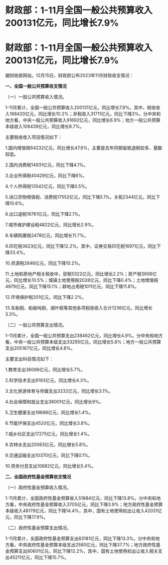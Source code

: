 # 财政部：1-11月全国一般公共预算收入200131亿元，同比增长7.9%

# 财政部：1-11月全国一般公共预算收入200131亿元，同比增长7.9%

据财政部网站，12月15日，财政部公布2023年11月财政收支情况：

**一、全国一般公共预算收支情况**

（一）一般公共预算收入情况。

1-11月累计，全国一般公共预算收入200131亿元，同比增长7.9%。其中，税收收入168420亿元，同比增长10.2%；非税收入31711亿元，同比下降3%。分中央和地方看，中央一般公共预算收入91692亿元，同比增长6.9%；地方一般公共预算本级收入108439亿元，同比增长8.7%。

主要税收收入项目情况如下：

1.国内增值税64232亿元，同比增长47.6%，主要是去年同期留抵退税较多、基数较低。

2.国内消费税14931亿元，同比下降4.1%。

3.企业所得税40429亿元，同比下降6%。

4.个人所得税13542亿元，同比下降0.5%。

5.进口货物增值税、消费税17552亿元，同比下降5.1%。关税2344亿元，同比下降10.6%。

6.出口退税16761亿元，同比下降2.1%。

7.城市维护建设税4822亿元，同比增长2.9%。

8.车辆购置税2478亿元，同比增长11.7%。

9.印花税3623亿元，同比下降12.2%。其中，证券交易印花税1697亿元，同比下降33.4%。

10.资源税2846亿元，同比下降10.2%。

11.土地和房地产相关税收中，契税5322亿元，同比增长2.2%；房产税3606亿元，同比增长10.5%；城镇土地使用税2028亿元，同比下降0.4%；土地增值税4979亿元，同比下降15.1%；耕地占用税1011亿元，同比下降11.8%。

12.环境保护税201亿元，同比下降2.2%。

13.车船税、船舶吨税、烟叶税等其他各项税收收入合计1236亿元，同比增长3.3%。

（二）一般公共预算支出情况。

1-11月累计，全国一般公共预算支出238462亿元，同比增长4.9%。分中央和地方看，中央一般公共预算本级支出33295亿元，同比增长5.8%；地方一般公共预算支出205167亿元，同比增长4.8%。

主要支出科目情况如下：

1.教育支出36068亿元，同比增长5.7%。

2.科学技术支出8193亿元，同比增长4.3%。

3.文化旅游体育与传媒支出3232亿元，同比增长3.1%。

4.社会保障和就业支出36001亿元，同比增长9%。

5.卫生健康支出19698亿元，同比增长1.4%。

6.节能环保支出4520亿元，同比增长3.8%。

7.城乡社区支出17275亿元，同比增长1.4%。

8.农林水支出20083亿元，同比增长5.8%。

9.交通运输支出10370亿元，同比下降0.1%。

10.债务付息支出10882亿元，同比增长5.4%。

**二、全国政府性基金预算收支情况**

（一）政府性基金预算收入情况。

1-11月累计，全国政府性基金预算收入51884亿元，同比下降13.8%。分中央和地方看，中央政府性基金预算收入3705亿元，同比下降3.9%；地方政府性基金预算本级收入48179亿元，同比下降14.4%，其中，国有土地使用权出让收入42031亿元，同比下降17.9%。

（二）政府性基金预算支出情况。

1-11月累计，全国政府性基金预算支出83181亿元，同比下降13.3%。分中央和地方看，中央政府性基金预算本级支出2580亿元，同比下降37.7%；地方政府性基金预算支出80601亿元，同比下降12.2%，其中，国有土地使用权出让收入相关支出45211亿元，同比下降15.7%。

